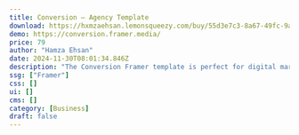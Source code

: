 ```yaml
---
title: Conversion — Agency Template
download: https://hxmzaehsan.lemonsqueezy.com/buy/55d3e7c3-8a67-49fc-9acd-62075fa53e1b?logo=0&desc=0
demo: https://conversion.framer.media/
price: 79
author: "Hamza Ehsan"
date: 2024-11-30T08:01:34.846Z
description: "The Conversion Framer template is perfect for digital marketing agencies and freelancers who want a clean, modern, and sleek website that will convert visitors into leads and clients."
ssg: ["Framer"]
css: []
ui: []
cms: []
category: [Business]
draft: false
---
```

